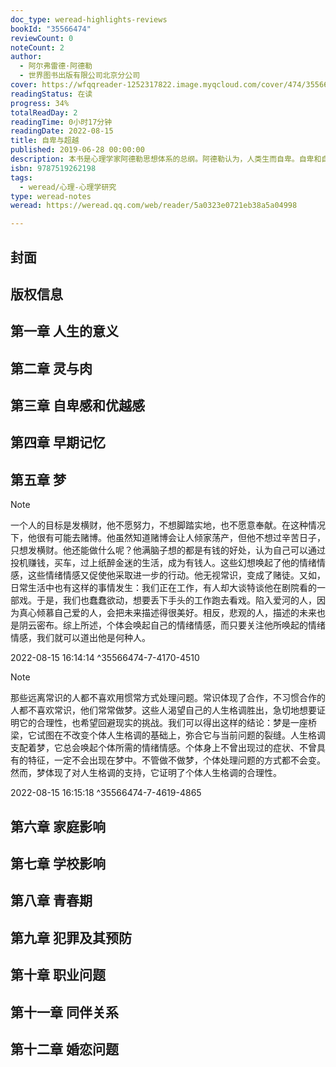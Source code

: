 ```yaml
---
doc_type: weread-highlights-reviews
bookId: "35566474"
reviewCount: 0
noteCount: 2
author:
  - 阿尔弗雷德·阿德勒
  - 世界图书出版有限公司北京分公司
cover: https://wfqqreader-1252317822.image.myqcloud.com/cover/474/35566474/t7_35566474.jpg
readingStatus: 在读
progress: 34%
totalReadDay: 2
readingTime: 0小时17分钟
readingDate: 2022-08-15
title: 自卑与超越
published: 2019-06-28 00:00:00
description: 本书是心理学家阿德勒思想体系的总纲。阿德勒认为，人类生而自卑。自卑和自卑的补偿性是人类个体和整个文明的动力源，主宰着人类婴儿期、儿童期、青春期、爱情、工作及梦境中的各种表现。人可以超越自卑，创造另一个自我。超越了当下的自我之后，会产生新的自卑，因为不满足来自人类灵魂深处。阿德勒从个体心理学观点出发，用通俗生动的语言，分析人们在童年时期的自卑与优越心理，从教育、家庭、梦境、社交、工作、婚姻等多个领域，用大量实例阐明了人生道路的方向和人生意义的真谛，帮助人们正确认识自己、对待职业与他人，克服自卑情结，更好地建立人际关系、融入社会生活。
isbn: 9787519262198
tags:
  - weread/心理-心理学研究
type: weread-notes
weread: https://weread.qq.com/web/reader/5a0323e0721eb38a5a04998

---
```



## 封面

## 版权信息

## 第一章 人生的意义

## 第二章 灵与肉

## 第三章 自卑感和优越感

## 第四章 早期记忆

## 第五章 梦

> [!NOTE] 
> 一个人的目标是发横财，他不愿努力，不想脚踏实地，也不愿意奉献。在这种情况下，他很有可能去赌博。他虽然知道赌博会让人倾家荡产，但他不想过辛苦日子，只想发横财。他还能做什么呢？他满脑子想的都是有钱的好处，认为自己可以通过投机赚钱，买车，过上纸醉金迷的生活，成为有钱人。这些幻想唤起了他的情绪情感，这些情绪情感又促使他采取进一步的行动。他无视常识，变成了赌徒。又如，日常生活中也有这样的事情发生：我们正在工作，有人却大谈特谈他在剧院看的一部戏。于是，我们也蠢蠢欲动，想要丢下手头的工作跑去看戏。陷入爱河的人，因为真心倾慕自己爱的人，会把未来描述得很美好。相反，悲观的人，描述的未来也是阴云密布。综上所述，个体会唤起自己的情绪情感，而只要关注他所唤起的情绪情感，我们就可以道出他是何种人。
> 
> 2022-08-15 16:14:14 ^35566474-7-4170-4510

> [!NOTE] 
> 那些远离常识的人都不喜欢用惯常方式处理问题。常识体现了合作，不习惯合作的人都不喜欢常识，他们常常做梦。这些人渴望自己的人生格调胜出，急切地想要证明它的合理性，也希望回避现实的挑战。我们可以得出这样的结论：梦是一座桥梁，它试图在不改变个体人生格调的基础上，弥合它与当前问题的裂缝。人生格调支配着梦，它总会唤起个体所需的情绪情感。个体身上不曾出现过的症状、不曾具有的特征，一定不会出现在梦中。不管做不做梦，个体处理问题的方式都不会变。然而，梦体现了对人生格调的支持，它证明了个体人生格调的合理性。
> 
> 2022-08-15 16:15:18 ^35566474-7-4619-4865

## 第六章 家庭影响

## 第七章 学校影响

## 第八章 青春期

## 第九章 犯罪及其预防

## 第十章 职业问题

## 第十一章 同伴关系

## 第十二章 婚恋问题

